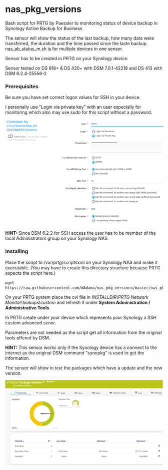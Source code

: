 # nas_pkg_versions
Bash script for PRTG by Paessler to monitoring status of device backup in Synology Active Backup for Business

The sensor will show the status of the last backup, how many data were transferred, the duration and the time passed since the laste backup. nas_ab_status_m.sh is for multiple devices in one sensor.

Sensor has to be created in PRTG on your Synology device.

Sensor tested on DS 918+ & DS 420+ with DSM 7.0.1-42218 and DS 413 with DSM 6.2.4-25556-2

### Prerequisites

Be sure you have set correct logon values for SSH in your device.

I personally use "Login via private key" with an user especially for monitoring which also may use sudo for this script without a password.

![Screenshot1](./images/ssh_settings.png)

**HINT:** Since DSM 6.2.2 for SSH access the user has to be member of the local Administrators group on your Synology NAS.

### Installing

Place the script to /var/prtg/scriptsxml on your Synology NAS and make it executable. (You may have to create this directory structure because PRTG expects the script here.)

```
wget https://raw.githubusercontent.com/WAdama/nas_pkg_versions/master/nas_pkg_versions.sh
```

On your PRTG system place the ovl file in *INSTALLDIR\PRTG Network Monitor\lookups\custom* and refresh it under **System Administration / Administrative Tools**

In PRTG create under your device which represents your Synology a SSH custom advanced senor.

Parameters are not needed as the script get all information from the original tools offered by DSM.

**HINT:** This sensor works only if the Synology device has a connect to the internet as the original DSM command "synopkg" is used to get the information.

The sensor will show in text the packages which have a update and the new version.

![Screenshot2](./images/nas_pkg_versions_sensor.png)
